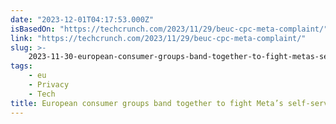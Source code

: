 ```yaml
---
date: "2023-12-01T04:17:53.000Z"
isBasedOn: "https://techcrunch.com/2023/11/29/beuc-cpc-meta-complaint/"
link: "https://techcrunch.com/2023/11/29/beuc-cpc-meta-complaint/"
slug: >-
    2023-11-30-european-consumer-groups-band-together-to-fight-metas-self-serving-ad-free
tags:
    - eu
    - Privacy
    - Tech
title: European consumer groups band together to fight Meta’s self-serving ad-free
---
```

